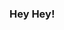 ### Hey Hey!

<!--
**Meta1807/Meta1807** is a ✨ _special_ ✨ repository because its `README.md` (this file) appears on your GitHub profile.
!(Hey Hey!)[https://tenor.com/view/hayasaka-kaguya-hey-hey-hey-shinomiya-love-is-war-gif-17143662]
Here are some ideas to get you started:

- 🔭 I’m currently working on ...
- 🌱 I’m currently learning ...
- 👯 I’m looking to collaborate on ...
- 🤔 I’m looking for help with ...
- 💬 Ask me about ...
- 📫 How to reach me: ...
- 😄 Pronouns: ...
- ⚡ Fun fact: ...
-->
